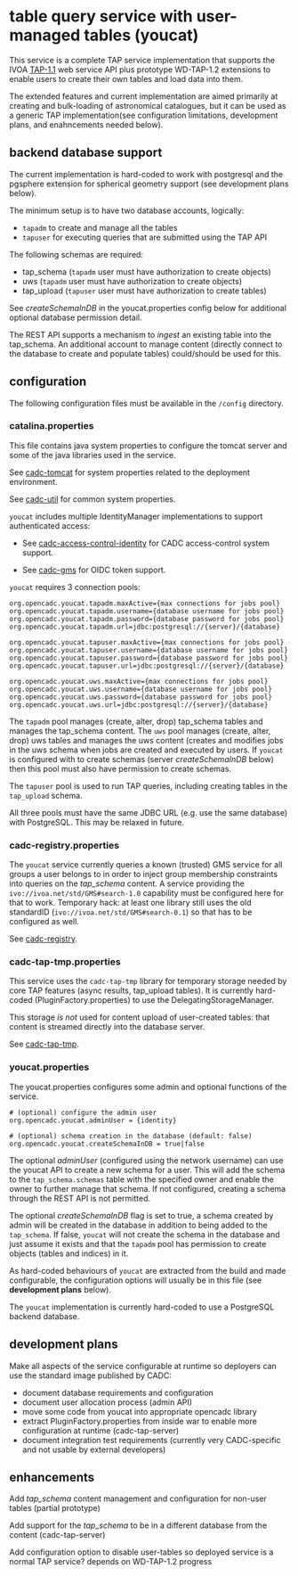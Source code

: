 # table query service with user-managed tables (youcat)

This service is a complete TAP service implementation that supports the
IVOA <a href="http://www.ivoa.net/documents/TAP/20190927/">TAP-1.1</a> web 
service API plus prototype WD-TAP-1.2 extensions to enable users to create 
their own tables and load data into them.

The extended features and current implementation are aimed primarily at 
creating and bulk-loading of astronomical catalogues, but it can be used 
as a generic TAP implementation(see configuration limitations, development
plans, and enahncements needed below).

## backend database support
The current implementation is hard-coded to work with postgresql and the pgsphere
extension for spherical geometry support (see development plans below).

The minimum setup is to have two database accounts, logically:
- `tapadm` to create and manage all the tables
- `tapuser` for executing queries that are submitted using the TAP API

The following schemas are required:
- tap_schema (`tapadm` user must have authorization to create objects)
- uws (`tapadm` user must have authorization to create objects)
- tap_upload (`tapuser` user must have authorization to create tables)

See _createSchemaInDB_ in the youcat.properties config below for additional optional
database permission detail.

The REST API supports a mechanism to _ingest_ an existing table into the tap_schema.
An additional account to manage content (directly connect to the database to create and
populate tables) could/should be used for this.

## configuration

The following configuration files must be available in the `/config` directory.

### catalina.properties

This file contains java system properties to configure the tomcat server and some
of the java libraries used in the service.

See <a href="https://github.com/opencadc/docker-base/tree/master/cadc-tomcat">cadc-tomcat</a>
for system properties related to the deployment environment.

See <a href="https://github.com/opencadc/core/tree/master/cadc-util">cadc-util</a>
for common system properties. 

`youcat` includes multiple IdentityManager implementations to support authenticated access:
 - See <a href="https://github.com/opencadc/ac/tree/master/cadc-access-control-identity">cadc-access-control-identity</a> for CADC access-control system support.
  
 - See <a href="https://github.com/opencadc/ac/tree/master/cadc-gms">cadc-gms</a> for OIDC token support.
 
`youcat` requires 3 connection pools:
```
org.opencadc.youcat.tapadm.maxActive={max connections for jobs pool}
org.opencadc.youcat.tapadm.username={database username for jobs pool}
org.opencadc.youcat.tapadm.password={database password for jobs pool}
org.opencadc.youcat.tapadm.url=jdbc:postgresql://{server}/{database}

org.opencadc.youcat.tapuser.maxActive={max connections for jobs pool}
org.opencadc.youcat.tapuser.username={database username for jobs pool}
org.opencadc.youcat.tapuser.password={database password for jobs pool}
org.opencadc.youcat.tapuser.url=jdbc:postgresql://{server}/{database}

org.opencadc.youcat.uws.maxActive={max connections for jobs pool}
org.opencadc.youcat.uws.username={database username for jobs pool}
org.opencadc.youcat.uws.password={database password for jobs pool}
org.opencadc.youcat.uws.url=jdbc:postgresql://{server}/{database}
```

The `tapadm` pool manages (create, alter, drop) tap_schema tables and manages the tap_schema content. The `uws` 
pool manages (create, alter, drop) uws tables and manages the uws content (creates and modifies jobs in the uws
schema when jobs are created and executed by users. If `youcat` is configured with to create schemas (server _createSchemaInDB_ below) then this pool must also have permission to create schemas.

The `tapuser` pool is used to run TAP queries, including creating tables in the `tap_upload` schema. 

All three pools must have the same JDBC URL (e.g. use the same database) with PostgreSQL. This may be 
relaxed in future.

### cadc-registry.properties

The `youcat` service currently queries a known (trusted) GMS service for all groups a user belongs to
in order to inject group membership constraints into queries on the *tap_schema* content. A service 
providing the `ivo://ivoa.net/std/GMS#search-1.0` capability must be configured here for that to work. 
Temporary hack: at least one library still uses the old standardID (`ivo://ivoa.net/std/GMS#search-0.1`) so that 
has to be configured as well.

See <a href="https://github.com/opencadc/reg/tree/master/cadc-registry">cadc-registry</a>.

### cadc-tap-tmp.properties

This service uses the `cadc-tap-tmp` library for temporary storage needed by core TAP features 
(async results, tap_upload tables). It is currently hard-coded (PluginFactory.properties) to 
use the DelegatingStorageManager.

This storage _is not_ used for content upload of user-created tables: that content is streamed 
directly into the database server.

See <a href="https://github.com/opencadc/tap/tree/master/cadc-tap-tmp">cadc-tap-tmp</a>.

### youcat.properties

The youcat.properties configures some admin and optional functions of the service.
```
# (optional) configure the admin user
org.opencadc.youcat.adminUser = {identity}

# (optional) schema creation in the database (default: false)
org.opencadc.youcat.createSchemaInDB = true|false
```
The optional _adminUser_ (configured using the network username) can use the youcat API to create a 
new schema for a user. This will add the schema to the `tap_schema.schemas` table with the 
specified owner and enable the owner to further manage that schema. If not configured, creating a
schema through the REST API is not permitted.

The optional _createSchemaInDB_ flag is set to true, a schema created by admin will be created in 
the database in addition to being added to the `tap_schema`. If false, `youcat` will not create 
the schema in the database and just assume it exists and that the `tapadm` pool has permission 
to create objects (tables and indices) in it.

As hard-coded behaviours of `youcat` are extracted from the build and made configurable,
the configuration options will usually be in this file (see **development plans** below).

The `youcat` implementation is currently hard-coded to use a PostgreSQL backend database.

## development plans

Make all aspects of the service configurable at runtime so deployers can use
the standard image published by CADC:

- document database requirements and configuration
- document user allocation process (admin API)
- move some code from youcat into appropriate opencadc library
- extract PluginFactory.properties from inside war to enable more configuration at runtime (cadc-tap-server)
- document integration test requirements (currently very CADC-specific and not usable by external developers)

## enhancements

Add *tap_schema* content management and configuration for non-user tables (partial prototype)

Add support for the *tap_schema* to be in a different database from the content (cadc-tap-server)

Add configuration option to disable user-tables so deployed service is a normal TAP service? depends on 
WD-TAP-1.2 progress







